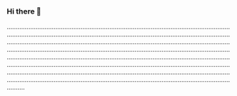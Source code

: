 ### Hi there 👋

..........................................................................................................................................................................................................................................................................................................................................................................................................................................................................................................................................................................................................................................................................................................................................................................................................................................................................................................................................................................................................................................